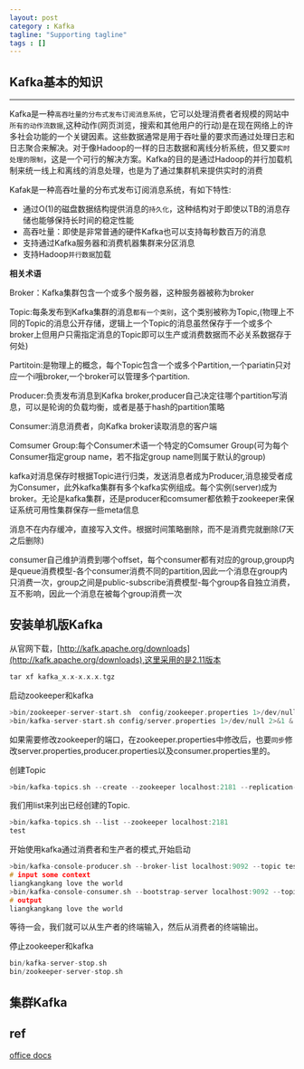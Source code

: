 ```yaml
---
layout: post
category : Kafka
tagline: "Supporting tagline"
tags : []
---
```

Kafka基本的知识
---
<!--more-->
---

Kafka是一种`高吞吐量的分布式发布订阅消息系统`，它可以处理消费者者规模的网站中`所有的动作流数据`,这种动作(网页浏览，搜索和其他用户的行动)是在现在网络上的许多社会功能的一个关键因素。这些数据通常是用于吞吐量的要求而通过处理日志和日志聚合来解决。对于像Hadoop的一样的日志数据和离线分析系统，但又要`实时处理的限制`，这是一个可行的解决方案。Kafka的目的是通过Hadoop的并行加载机制来统一线上和离线的消息处理，也是为了通过集群机来提供实时的消费

Kafak是一种高吞吐量的分布式发布订阅消息系统，有如下特性:

 + 通过O(1)的磁盘数据结构提供消息的`持久化`，这种结构对于即使以TB的消息存储也能够保持长时间的稳定性能
 + 高吞吐量：即使是非常普通的硬件Kafka也可以支持每秒数百万的消息
 + 支持通过Kafka服务器和消费机器集群来分区消息
 + 支持Hadoop`并行数据`加载

**相关术语**

Broker：Kafka集群包含一个或多个服务器，这种服务器被称为broker

Topic:每条发布到Kafka集群的消息`都有一个类别`，这个类别被称为Topic,(物理上不同的Topic的消息公开存储，逻辑上一个Topic的消息虽然保存于一个或多个broker上但用户只需指定消息的Topic即可以生产或消费数据而不必关系数据存于何处)

Partitoin:是物理上的概念，每个Topic包含一个或多个Partition,一个pariatin只对应一个i哦broker,一个broker可以管理多个partition.

Producer:负责发布消息到Kafka broker,producer自己决定往哪个partition写消息，可以是轮询的负载均衡，或者是基于hash的partition策略

Consumer:消息消费者，向Kafka broker读取消息的客户端

Comsumer Group:每个Consumer术语一个特定的Comsumer Group(可为每个Consumer指定group name，若不指定group name则属于默认的group)

kafka对消息保存时根据Topic进行归类，发送消息者成为Producer,消息接受者成为Consumer，此外kafka集群有多个kafka实例组成。每个实例(server)成为broker。无论是kafka集群，还是producer和comsumer都依赖于zookeeper来保证系统可用性集群保存一些meta信息

消息不在内存缓冲，直接写入文件。根据时间策略删除，而不是消费完就删除(7天之后删除)

consumer自己维护消费到哪个offset，每个consumer都有对应的group,group内是queue消费模型-各个consumer消费不同的partition,因此一个消息在group内只消费一次，group之间是public-subscribe消费模型-每个group各自独立消费，互不影响，因此一个消息在被每个group消费一次




## 安装单机版Kafka

从官网下载，[http://kafk.apache.org/downloads](http://kafk.apache.org/downloads),这里采用的是2.11版本

```C
tar xf kafka_x.x-x.x.x.tgz
```
启动zookeeper和kafka

```C
>bin/zookeeper-server-start.sh  config/zookeeper.properties 1>/dev/null 2>&1 &
>bin/kafka-server-start.sh config/server.properties 1>/dev/null 2>&1 &
```
如果需要修改zookeeper的端口，在zookeeper.properties中修改后，也要`同步`修改server.properties,producer.properties以及consumer.properties里的。

创建Topic

```C
>bin/kafka-topics.sh --create --zookeeper localhost:2181 --replication-factor 1 --partitions 1 --topic test
```
我们用list来列出已经创建的Topic.

```C
>bin/kafka-topics.sh --list --zookeeper localhost:2181
test
```
开始使用kafka通过消费者和生产者的模式,开始启动

```C
>bin/kafka-console-producer.sh --broker-list localhost:9092 --topic test
# input some context
liangkangkang love the world
>bin/kafka-console-consumer.sh --bootstrap-server localhost:9092 --topic test --from-beginning
# output
liangkangkang love the world
```

等待一会，我们就可以从生产者的终端输入，然后从消费者的终端输出。

停止zookeeper和kafka

```C
bin/kafka-server-stop.sh
bin/zookeeper-server-stop.sh
```
## 集群Kafka

## ref

[office docs](http://kafka.apache.org/documentation.html)
```
